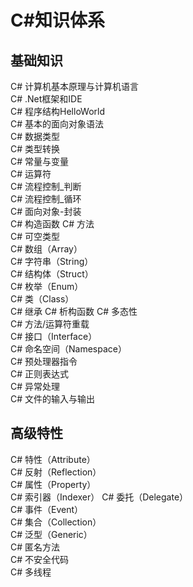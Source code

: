 # C#知识体系  
  
## 基础知识  
C# 计算机基本原理与计算机语言                        
C# .Net框架和IDE    
C# 程序结构HelloWorld  
C# 基本的面向对象语法  
C# 数据类型  
C# 类型转换  
C# 常量与变量  
C# 运算符  
C# 流程控制_判断  
C# 流程控制_循环  
C# 面向对象-封装  
C# 构造函数
C# 方法  
C# 可空类型  
C# 数组（Array）  
C# 字符串（String）  
C# 结构体（Struct）  
C# 枚举（Enum）  
C# 类（Class）  
C# 继承 
C# 析构函数
C# 多态性  
C# 方法/运算符重载  
C# 接口（Interface）  
C# 命名空间（Namespace）  
C# 预处理器指令  
C# 正则表达式  
C# 异常处理  
C# 文件的输入与输出  
  
## 高级特性  
C# 特性（Attribute）  
C# 反射（Reflection）  
C# 属性（Property）  
C# 索引器（Indexer）
C# 委托（Delegate）  
C# 事件（Event）  
C# 集合（Collection）  
C# 泛型（Generic）  
C# 匿名方法  
C# 不安全代码  
C# 多线程  
